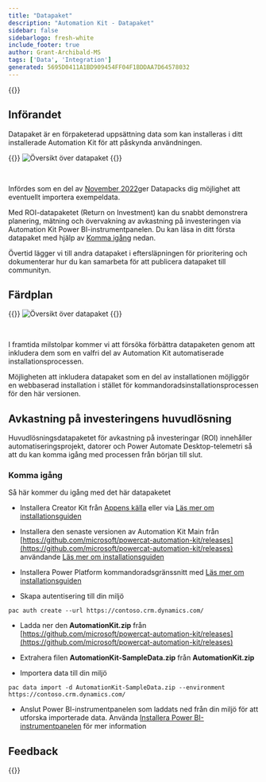 ```yaml
---
title: "Datapaket"
description: "Automation Kit - Datapaket"
sidebar: false
sidebarlogo: fresh-white
include_footer: true
author: Grant-Archibald-MS
tags: ['Data', 'Integration']
generated: 5695D0411A1BD909454FF04F1BDDAA7D64578032
---
```


{{<toc>}}

## Införandet

Datapaket är en förpaketerad uppsättning data som kan installeras i ditt installerade Automation Kit för att påskynda användningen.

{{<border>}}
![Översikt över datapaket](https://powercat-automation-kit.azureedge.net/releases/november-2022/DataPacks.svg)
{{</border>}}

<br/>

Infördes som en del av [November 2022](/sv/releases/november-2022)ger Datapacks dig möjlighet att eventuellt importera exempeldata.

Med ROI-datapaketet (Return on Investment) kan du snabbt demonstrera planering, mätning och övervakning av avkastning på investeringen via Automation Kit Power BI-instrumentpanelen. Du kan läsa in ditt första datapaket med hjälp av [Komma igång](/sv#getting-started) nedan.

Övertid lägger vi till andra datapaket i eftersläpningen för prioritering och dokumenterar hur du kan samarbeta för att publicera datapaket till communityn.

## Färdplan

{{<border>}}
![Översikt över datapaket](https://powercat-automation-kit.azureedge.net/releases/november-2022/DataPacks-WhatsNext.svg?v=1)
{{</border>}}

<br/>

I framtida milstolpar kommer vi att försöka förbättra datapaketen genom att inkludera dem som en valfri del av Automation Kit automatiserade installationsprocessen.

Möjligheten att inkludera datapaket som en del av installationen möjliggör en webbaserad installation i stället för kommandoradsinstallationsprocessen för den här versionen.

## Avkastning på investeringens huvudlösning

Huvudlösningsdatapaketet för avkastning på investeringar (ROI) innehåller automatiseringsprojekt, datorer och Power Automate Desktop-telemetri så att du kan komma igång med processen från början till slut.

### Komma igång

Så här kommer du igång med det här datapaketet

- Installera Creator Kit från [Appens källa](https://appsource.microsoft.com/product/dynamics-365/microsoftpowercatarch.creatorkit1) eller via [Läs mer om installationsguiden](https://learn.microsoft.com/power-platform/guidance/creator-kit/setup)

- Installera den senaste versionen av Automation Kit Main från [https://github.com/microsoft/powercat-automation-kit/releases](https://github.com/microsoft/powercat-automation-kit/releases) användande [Läs mer om installationsguiden](https://learn.microsoft.com/power-automate/guidance/automation-kit/setup/main)

- Installera Power Platform kommandoradsgränssnitt med [Läs mer om installationsguiden](https://learn.microsoft.com/power-platform/developer/cli/introduction)

- Skapa autentisering till din miljö

```pwsh
pac auth create --url https://contoso.crm.dynamics.com/
```

- Ladda ner den **AutomationKit.zip** från [https://github.com/microsoft/powercat-automation-kit/releases](https://github.com/microsoft/powercat-automation-kit/releases)

- Extrahera filen **AutomationKit-SampleData.zip** från **AutomationKit.zip**

- Importera data till din miljö

```pwsh
pac data import -d AutomationKit-SampleData.zip --environment https://contoso.crm.dynamics.com/ 
```

- Anslut Power BI-instrumentpanelen som laddats ned från din miljö för att utforska importerade data. Använda [Installera Power BI-instrumentpanelen](/sv/get-started/install-powerbi-dashboard) för mer information

## Feedback

{{<questions name="/content/sv/features/datapacks.json" completed="Tack för att du ger feedback" showNavigationButtons="false" locale="sv">}}
